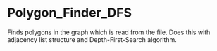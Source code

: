 # Polygon_Finder_DFS
Finds polygons in the graph which is read from the file. Does this with adjacency list structure and Depth-First-Search algorithm.
